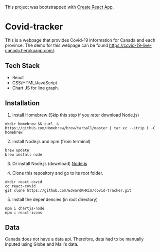 This project was bootstrapped with [Create React App](https://github.com/facebook/create-react-app).

# Covid-tracker
This is a webpage that provides Covid-19 information for Canada and each province. The demo for this webpage can be found https://covid-19-live-canada.herokuapp.com/. 

## Tech Stack
- React
- CSS/HTML/JavaScript
- Chart JS for line graph. 

## Installation
1. Install Homebrew (Skip this step if you rater download Node.js)
```
mkdir homebrew && curl -L https://github.com/Homebrew/brew/tarball/master | tar xz --strip 1 -C homebrew
```
2. Install Node.js and npm (from terminal)
```
brew update 
brew install node
```
3. Or install Node.js (download)
[Node.js](https://nodejs.org/en/download/)

4. Clone this repository and go to its root folder. 
```
mkdir react-covid
cd react-covid
git clone https://github.com/EdwardKHKim/covid-tracker.git
```
5. Install the dependencies (in root directory)
```
npm i chartjs-node
npm i react-icons
```

## Data
Canada does not have a data api. Therefore, data had to be manually inputed using Globe and Mail's data. 

